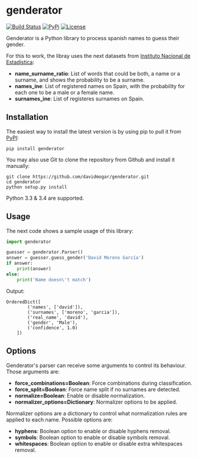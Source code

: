 # genderator

[![Build Status](https://img.shields.io/travis/davidmogar/genderator.svg)](https://travis-ci.org/davidmogar/genderator)
[![PyPi](https://img.shields.io/pypi/v/genderator.svg)](https://pypi.python.org/pypi/genderator)
[![License](https://img.shields.io/github/license/davidmogar/genderator.svg)](https://github.com/davidmogar/genderator/blob/master/LICENSE)

Genderator is a Python library to process spanish names to guess their
gender.

For this to work, the libray uses the next datasets from [Instituto
Nacional de Estadística](http://www.ine.es):

-  **name\_surname\_ratio**: List of words that could be both, a name or
   a surname, and shows the probability to be a surname.
-  **names\_ine**: List of registered names on Spain, with the
   probability for each one to be a male or a female name.
-  **surnames\_ine**: List of registeres surnames on Spain.

## Installation

The easiest way to install the latest version is by using pip to pull it
from [PyPI](https://pypi.python.org/pypi/genderator):

```
pip install genderator
```

You may also use Git to clone the repository from Github and install it
manually:

```
git clone https://github.com/davidmogar/genderator.git
cd genderator
python setup.py install
```

Python 3.3 & 3.4 are supported.

## Usage

The next code shows a sample usage of this library:

``` python
import genderator

guesser = genderator.Parser()
answer = guesser.guess_gender('David Moreno García')
if answer:
    print(answer)
else:
    print('Name doesn\'t match')
```

Output:

```
OrderedDict([
        ('names', ['david']),
        ('surnames', ['moreno', 'garcia']),
        ('real_name', 'david'),
        ('gender', 'Male'),
        ('confidence', 1.0)
    ])
```

## Options
Genderator's parser can receive some arguments to control its behaviour. Those arguments are:

- **force_combinations=Boolean**: Force combinations during classification.
- **force_split=Boolean**: Force name split if no surnames are detected.
- **normalize=Boolean**: Enable or disable normalization.
- **normalizer_options=Dictionary**: Normalizer options to be applied.

Normalizer options are a dictionary to control what normalization rules are applied to each name. Possible options are:

- **hyphens**: Boolean option to enable or disable hyphens removal.
- **symbols**: Boolean option to enable or disable symbols removal.
- **whitespaces**: Boolean option to enable or disable extra whitespaces removal.